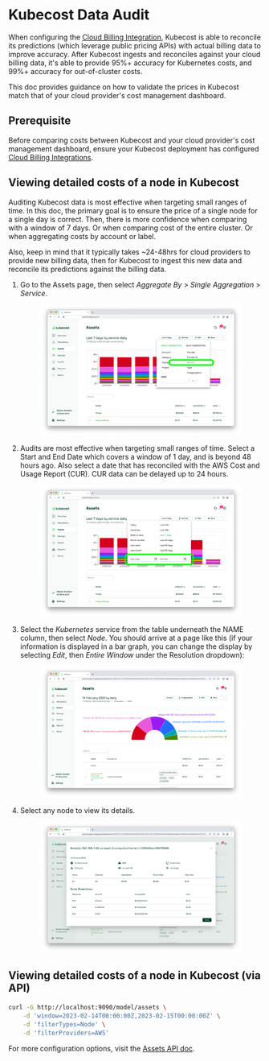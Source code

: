 # Kubecost Data Audit

When configuring the [Cloud Billing Integration](/cloud-integration.md), Kubecost is able to reconcile its predictions (which leverage public pricing APIs) with actual billing data to improve accuracy. After Kubecost ingests and reconciles against your cloud billing data, it's able to provide 95%+ accuracy for Kubernetes costs, and 99%+ accuracy for out-of-cluster costs.

This doc provides guidance on how to validate the prices in Kubecost match that of your cloud provider's cost management dashboard.

## Prerequisite

Before comparing costs between Kubecost and your cloud provider's cost management dashboard, ensure your Kubecost deployment has configured [Cloud Billing Integrations](/cloud-integration.md).

## Viewing detailed costs of a node in Kubecost

Auditing Kubecost data is most effective when targeting small ranges of time. In this doc, the primary goal is to ensure the price of a single node for a single day is correct. Then, there is more confidence when comparing with a window of 7 days. Or when comparing cost of the entire cluster. Or when aggregating costs by account or label.

Also, keep in mind that it typically takes ~24-48hrs for cloud providers to provide new billing data, then for Kubecost to ingest this new data and reconcile its predictions against the billing data.

1. Go to the Assets page, then select _Aggregate By_ > _Single Aggregation_ > _Service_.

    <figure><img src="/images/data-auditing/dataaudit-step1.png" alt=""><figcaption></figcaption></figure>

2. Audits are most effective when targeting small ranges of time. Select a Start and End Date which covers a window of 1 day, and is beyond 48 hours ago. Also select a date that has reconciled with the AWS Cost and Usage Report (CUR). CUR data can be delayed up to 24 hours.

    <figure><img src="/images/data-auditing/dataaudit-step2.png" alt=""><figcaption></figcaption></figure>

3. Select the _Kubernetes_ service from the table underneath the NAME column, then select _Node_. You should arrive at a page like this (if your information is displayed in a bar graph, you can change the display by selecting _Edit_, then _Entire Window_ under the Resolution dropdown):

    <figure><img src="/images/data-auditing/dataaudit-step3.png" alt=""><figcaption></figcaption></figure>

4. Select any node to view its details.

    <figure><img src="/images/data-auditing/dataaudit-step4.png" alt=""><figcaption></figcaption></figure>

## Viewing detailed costs of a node in Kubecost (via API)

```bash
curl -G http://localhost:9090/model/assets \
    -d 'window=2023-02-14T00:00:00Z,2023-02-15T00:00:00Z' \
    -d 'filterTypes=Node' \
    -d 'filterProviders=AWS'
```

For more configuration options, visit the [Assets API doc](/assets-api.md).
